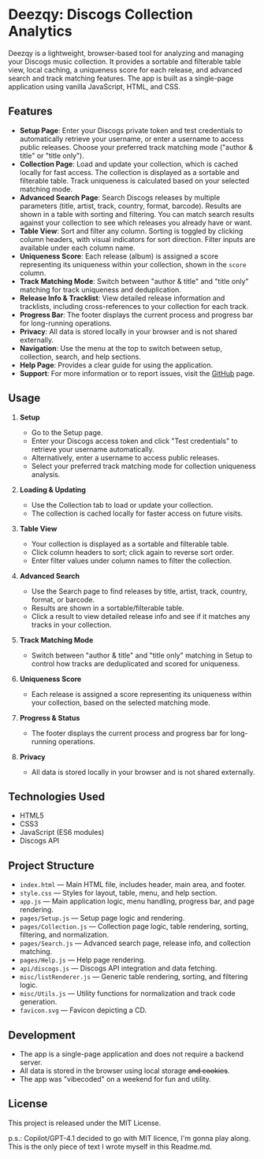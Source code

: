 # Deezqy: Discogs Collection Analytics

Deezqy is a lightweight, browser-based tool for analyzing and managing your Discogs music collection. It provides a sortable and filterable table view, local caching, a uniqueness score for each release, and advanced search and track matching features. The app is built as a single-page application using vanilla JavaScript, HTML, and CSS.

## Features

- **Setup Page**: Enter your Discogs private token and test credentials to automatically retrieve your username, or enter a username to access public releases. Choose your preferred track matching mode ("author & title" or "title only").
- **Collection Page**: Load and update your collection, which is cached locally for fast access. The collection is displayed as a sortable and filterable table. Track uniqueness is calculated based on your selected matching mode.
- **Advanced Search Page**: Search Discogs releases by multiple parameters (title, artist, track, country, format, barcode). Results are shown in a table with sorting and filtering. You can match search results against your collection to see which releases you already have or want.
- **Table View**: Sort and filter any column. Sorting is toggled by clicking column headers, with visual indicators for sort direction. Filter inputs are available under each column name.
- **Uniqueness Score**: Each release (album) is assigned a score representing its uniqueness within your collection, shown in the `score` column.
- **Track Matching Mode**: Switch between "author & title" and "title only" matching for track uniqueness and deduplication.
- **Release Info & Tracklist**: View detailed release information and tracklists, including cross-references to your collection for each track.
- **Progress Bar**: The footer displays the current process and progress bar for long-running operations.
- **Privacy**: All data is stored locally in your browser and is not shared externally.
- **Navigation**: Use the menu at the top to switch between setup, collection, search, and help sections.
- **Help Page**: Provides a clear guide for using the application.
- **Support**: For more information or to report issues, visit the [GitHub](https://github.com/r0d1on/deezqy) page.

## Usage

1. **Setup**
   - Go to the Setup page.
   - Enter your Discogs access token and click "Test credentials" to retrieve your username automatically.
   - Alternatively, enter a username to access public releases.
   - Select your preferred track matching mode for collection uniqueness analysis.

2. **Loading & Updating**
   - Use the Collection tab to load or update your collection.
   - The collection is cached locally for faster access on future visits.

3. **Table View**
   - Your collection is displayed as a sortable and filterable table.
   - Click column headers to sort; click again to reverse sort order.
   - Enter filter values under column names to filter the collection.

4. **Advanced Search**
   - Use the Search page to find releases by title, artist, track, country, format, or barcode.
   - Results are shown in a sortable/filterable table.
   - Click a result to view detailed release info and see if it matches any tracks in your collection.

5. **Track Matching Mode**
   - Switch between "author & title" and "title only" matching in Setup to control how tracks are deduplicated and scored for uniqueness.

6. **Uniqueness Score**
   - Each release is assigned a score representing its uniqueness within your collection, based on the selected matching mode.

7. **Progress & Status**
   - The footer displays the current process and progress bar for long-running operations.

8. **Privacy**
   - All data is stored locally in your browser and is not shared externally.

## Technologies Used

- HTML5
- CSS3
- JavaScript (ES6 modules)
- Discogs API

## Project Structure

- `index.html` — Main HTML file, includes header, main area, and footer.
- `style.css` — Styles for layout, table, menu, and help section.
- `app.js` — Main application logic, menu handling, progress bar, and page rendering.
- `pages/Setup.js` — Setup page logic and rendering.
- `pages/Collection.js` — Collection page logic, table rendering, sorting, filtering, and normalization.
- `pages/Search.js` — Advanced search page, release info, and collection matching.
- `pages/Help.js` — Help page rendering.
- `api/discogs.js` — Discogs API integration and data fetching.
- `misc/listRenderer.js` — Generic table rendering, sorting, and filtering logic.
- `misc/Utils.js` — Utility functions for normalization and track code generation.
- `favicon.svg` — Favicon depicting a CD.

## Development

- The app is a single-page application and does not require a backend server.
- All data is stored in the browser using local storage ~~and cookies~~.
- The app was "vibecoded" on a weekend for fun and utility.

## License

This project is released under the MIT License.

p.s.: Copilot/GPT-4.1 decided to go with MIT licence, I'm gonna play along. This is the only piece of text I wrote myself in this Readme.md.